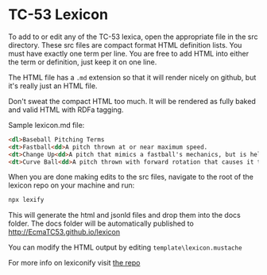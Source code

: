 # TC-53 Lexicon
To add to or edit any of the TC-53 lexica, open the appropriate file in the src directory. These src files are compact format HTML definition lists. You must have exactly one term per line. You are free to add HTML into either the term or definition, just keep it on one line.

The HTML file has a ```.md``` extension so that it will render nicely on github, but it's really just an HTML file.

Don't sweat the compact HTML too much. It will be rendered as fully baked and valid HTML with RDFa tagging.

Sample lexicon.md file:
````html
<dl>Baseball Pitching Terms
<dt>Fastball<dd>A pitch thrown at or near maximum speed.
<dt>Change Up<dd>A pitch that mimics a fastball's mechanics, but is held deeper in the hand so that it arrives more slowly and throws off the batters timing.
<dt>Curve Ball<dd>A pitch thrown with forward rotation that causes it to dive before reaching the batter.
````

When you are done making edits to the src files, navigate to the root of the lexicon repo on your machine and run:
```bash
npx lexify
```
This will generate the html and jsonld files and drop them into the docs folder. The docs folder will be automatically published to http://EcmaTC53.github.io/lexicon

You can modify the HTML output by editing ```template\lexicon.mustache```

For more info on lexiconify visit [the repo](https://github.com/dtex/lexify)